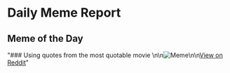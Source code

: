 # Daily Meme Report

## Meme of the Day
"### Using quotes from the most quotable movie \n\n![Meme](https://i.redd.it/liczugjprmhd1.gif)\n\n[View on Reddit](https://redd.it/1eny71h)"
